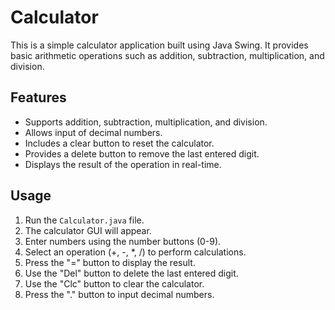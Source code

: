# Calculator

This is a simple calculator application built using Java Swing. It provides basic arithmetic operations such as addition, subtraction, multiplication, and division.

## Features

- Supports addition, subtraction, multiplication, and division.
- Allows input of decimal numbers.
- Includes a clear button to reset the calculator.
- Provides a delete button to remove the last entered digit.
- Displays the result of the operation in real-time.

## Usage

1. Run the `Calculator.java` file.
2. The calculator GUI will appear.
3. Enter numbers using the number buttons (0-9).
4. Select an operation (+, -, *, /) to perform calculations.
5. Press the "=" button to display the result.
6. Use the "Del" button to delete the last entered digit.
7. Use the "Clc" button to clear the calculator.
8. Press the "." button to input decimal numbers.


